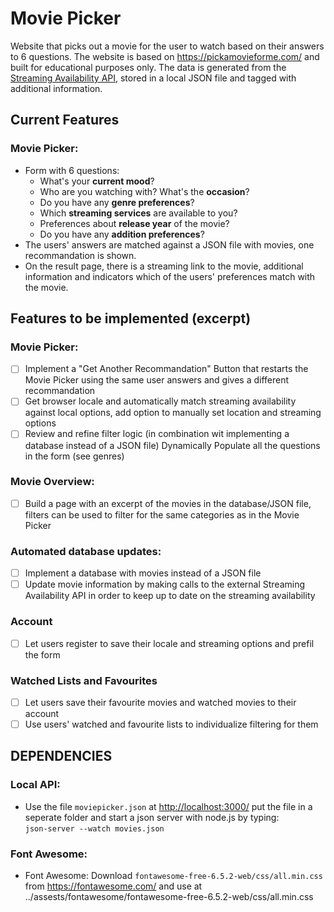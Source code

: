 # Movie Picker

Website that picks out a movie for the user to watch based on their answers to 6 questions. The website is based on <https://pickamovieforme.com/> and built for educational purposes only. 
The data is generated from the [Streaming Availability API](https://www.movieofthenight.com/about/api/), stored in a local JSON file and tagged with additional information.


## Current Features

### Movie Picker:

- Form with 6 questions:
   - What's your **current mood**?
   - Who are you watching with? What's the **occasion**?
   - Do you have any **genre preferences**?
   - Which **streaming services** are available to you?
   - Preferences about **release year** of the movie?
   - Do you have any **addition preferences**?
- The users' answers are matched against a JSON file with movies, one recommandation is shown.
- On the result page, there is a streaming link to the movie, additional information and indicators which of the users' preferences match with the movie.


## Features to be implemented (excerpt)

### Movie Picker:

- [ ] Implement a "Get Another Recommandation" Button that restarts the Movie Picker using the same user answers and gives a different recommandation
- [ ] Get browser locale and automatically match streaming availability against local options, add option to manually set location and streaming options
- [ ] Review and refine filter logic (in combination wit implementing a database instead of a JSON file)
Dynamically Populate all the questions in the form (see genres)

### Movie Overview: 

- [ ] Build a page with an excerpt of the movies in the database/JSON file, filters can be used to filter for the same categories as in the Movie Picker

### Automated database updates:

- [ ] Implement a database with movies instead of a JSON file
- [ ] Update movie information by making calls to the external Streaming Availability API in order to keep up to date on the streaming availability

### Account

- [ ] Let users register to save their locale and streaming options and prefil the form

### Watched Lists and Favourites

- [ ] Let users save their favourite movies and watched movies to their account
- [ ] Use users' watched and favourite lists to individualize filtering for them

## DEPENDENCIES

### Local API:

- Use the file `moviepicker.json` at <http://localhost:3000/> put the file in a seperate folder and start a json server with node.js by typing:  
`json-server --watch movies.json`

### Font Awesome:

- Font Awesome: Download `fontawesome-free-6.5.2-web/css/all.min.css` from <https://fontawesome.com/> and use at ../assests/fontawesome/fontawesome-free-6.5.2-web/css/all.min.css
